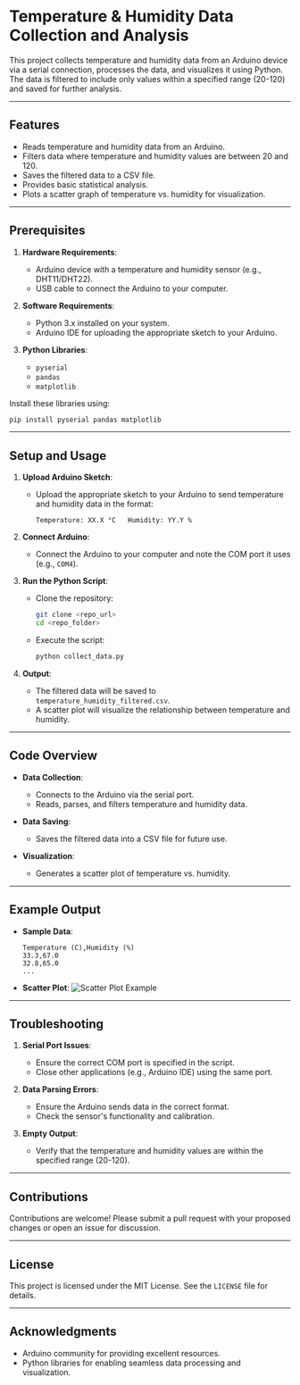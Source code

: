 # Temperature & Humidity Data Collection and Analysis

This project collects temperature and humidity data from an Arduino device via a serial connection, processes the data, and visualizes it using Python. The data is filtered to include only values within a specified range (20-120) and saved for further analysis.

---

## Features

- Reads temperature and humidity data from an Arduino.
- Filters data where temperature and humidity values are between 20 and 120.
- Saves the filtered data to a CSV file.
- Provides basic statistical analysis.
- Plots a scatter graph of temperature vs. humidity for visualization.

---

## Prerequisites

1. **Hardware Requirements**:
   - Arduino device with a temperature and humidity sensor (e.g., DHT11/DHT22).
   - USB cable to connect the Arduino to your computer.

2. **Software Requirements**:
   - Python 3.x installed on your system.
   - Arduino IDE for uploading the appropriate sketch to your Arduino.

3. **Python Libraries**:
   - `pyserial`
   - `pandas`
   - `matplotlib`

Install these libraries using:
```bash
pip install pyserial pandas matplotlib
```

---

## Setup and Usage

1. **Upload Arduino Sketch**:
   - Upload the appropriate sketch to your Arduino to send temperature and humidity data in the format:
     ```
     Temperature: XX.X °C   Humidity: YY.Y %
     ```

2. **Connect Arduino**:
   - Connect the Arduino to your computer and note the COM port it uses (e.g., `COM4`).

3. **Run the Python Script**:
   - Clone the repository:
     ```bash
     git clone <repo_url>
     cd <repo_folder>
     ```
   - Execute the script:
     ```bash
     python collect_data.py
     ```

4. **Output**:
   - The filtered data will be saved to `temperature_humidity_filtered.csv`.
   - A scatter plot will visualize the relationship between temperature and humidity.

---

## Code Overview

- **Data Collection**:
  - Connects to the Arduino via the serial port.
  - Reads, parses, and filters temperature and humidity data.

- **Data Saving**:
  - Saves the filtered data into a CSV file for future use.

- **Visualization**:
  - Generates a scatter plot of temperature vs. humidity.

---

## Example Output

- **Sample Data**:
  ```
  Temperature (C),Humidity (%)
  33.3,67.0
  32.8,65.0
  ...
  ```

- **Scatter Plot**:
  ![Scatter Plot Example](example_plot.png)

---

## Troubleshooting

1. **Serial Port Issues**:
   - Ensure the correct COM port is specified in the script.
   - Close other applications (e.g., Arduino IDE) using the same port.

2. **Data Parsing Errors**:
   - Ensure the Arduino sends data in the correct format.
   - Check the sensor's functionality and calibration.

3. **Empty Output**:
   - Verify that the temperature and humidity values are within the specified range (20-120).

---

## Contributions

Contributions are welcome! Please submit a pull request with your proposed changes or open an issue for discussion.

---

## License

This project is licensed under the MIT License. See the `LICENSE` file for details.

---

## Acknowledgments

- Arduino community for providing excellent resources.
- Python libraries for enabling seamless data processing and visualization.
